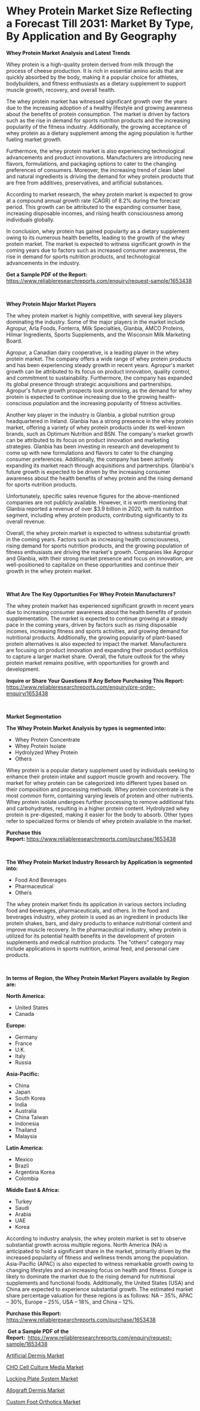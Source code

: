 <p><h1>Whey Protein Market Size Reflecting a Forecast Till 2031: Market By Type, By Application and By Geography</h1></p><p><strong>Whey Protein Market Analysis and Latest Trends</strong></p>
<p><p>Whey protein is a high-quality protein derived from milk through the process of cheese production. It is rich in essential amino acids that are quickly absorbed by the body, making it a popular choice for athletes, bodybuilders, and fitness enthusiasts as a dietary supplement to support muscle growth, recovery, and overall health.</p><p>The whey protein market has witnessed significant growth over the years due to the increasing adoption of a healthy lifestyle and growing awareness about the benefits of protein consumption. The market is driven by factors such as the rise in demand for sports nutrition products and the increasing popularity of the fitness industry. Additionally, the growing acceptance of whey protein as a dietary supplement among the aging population is further fueling market growth.</p><p>Furthermore, the whey protein market is also experiencing technological advancements and product innovations. Manufacturers are introducing new flavors, formulations, and packaging options to cater to the changing preferences of consumers. Moreover, the increasing trend of clean label and natural ingredients is driving the demand for whey protein products that are free from additives, preservatives, and artificial substances.</p><p>According to market research, the whey protein market is expected to grow at a compound annual growth rate (CAGR) of 8.2% during the forecast period. This growth can be attributed to the expanding consumer base, increasing disposable incomes, and rising health consciousness among individuals globally.</p><p>In conclusion, whey protein has gained popularity as a dietary supplement owing to its numerous health benefits, leading to the growth of the whey protein market. The market is expected to witness significant growth in the coming years due to factors such as increased consumer awareness, the rise in demand for sports nutrition products, and technological advancements in the industry.</p></p>
<p><strong>Get a Sample PDF of the Report:&nbsp;</strong> <a href="https://www.reliableresearchreports.com/enquiry/request-sample/1653438">https://www.reliableresearchreports.com/enquiry/request-sample/1653438</a></p>
<p>&nbsp;</p>
<p><strong>Whey Protein Major Market Players</strong></p>
<p><p>The whey protein market is highly competitive, with several key players dominating the industry. Some of the major players in the market include Agropur, Arla Foods, Fonterra, Milk Specialties, Glanbia, AMCO Proteins, Hilmar Ingredients, Sports Supplements, and the Wisconsin Milk Marketing Board.</p><p>Agropur, a Canadian dairy cooperative, is a leading player in the whey protein market. The company offers a wide range of whey protein products and has been experiencing steady growth in recent years. Agropur's market growth can be attributed to its focus on product innovation, quality control, and commitment to sustainability. Furthermore, the company has expanded its global presence through strategic acquisitions and partnerships. Agropur's future growth prospects look promising, as the demand for whey protein is expected to continue increasing due to the growing health-conscious population and the increasing popularity of fitness activities.</p><p>Another key player in the industry is Glanbia, a global nutrition group headquartered in Ireland. Glanbia has a strong presence in the whey protein market, offering a variety of whey protein products under its well-known brands, such as Optimum Nutrition and BSN. The company's market growth can be attributed to its focus on product innovation and marketing strategies. Glanbia has been investing in research and development to come up with new formulations and flavors to cater to the changing consumer preferences. Additionally, the company has been actively expanding its market reach through acquisitions and partnerships. Glanbia's future growth is expected to be driven by the increasing consumer awareness about the health benefits of whey protein and the rising demand for sports nutrition products.</p><p>Unfortunately, specific sales revenue figures for the above-mentioned companies are not publicly available. However, it is worth mentioning that Glanbia reported a revenue of over $3.9 billion in 2020, with its nutrition segment, including whey protein products, contributing significantly to its overall revenue.</p><p>Overall, the whey protein market is expected to witness substantial growth in the coming years. Factors such as increasing health consciousness, rising demand for sports nutrition products, and the growing population of fitness enthusiasts are driving the market's growth. Companies like Agropur and Glanbia, with their strong market presence and focus on innovation, are well-positioned to capitalize on these opportunities and continue their growth in the whey protein market.</p></p>
<p>&nbsp;</p>
<p><strong>What Are The Key Opportunities For Whey Protein Manufacturers?</strong></p>
<p><p>The whey protein market has experienced significant growth in recent years due to increasing consumer awareness about the health benefits of protein supplementation. The market is expected to continue growing at a steady pace in the coming years, driven by factors such as rising disposable incomes, increasing fitness and sports activities, and growing demand for nutritional products. Additionally, the growing popularity of plant-based protein alternatives is also expected to impact the market. Manufacturers are focusing on product innovation and expanding their product portfolios to capture a larger market share. Overall, the future outlook for the whey protein market remains positive, with opportunities for growth and development.</p></p>
<p><strong>Inquire or Share Your Questions If Any Before Purchasing This Report:</strong> <a href="https://www.reliableresearchreports.com/enquiry/pre-order-enquiry/1653438">https://www.reliableresearchreports.com/enquiry/pre-order-enquiry/1653438</a></p>
<p>&nbsp;</p>
<p><strong>Market Segmentation</strong></p>
<p><strong>The Whey Protein Market Analysis by types is segmented into:</strong></p>
<p><ul><li>Whey Protein Concentrate</li><li>Whey Protein Isolate</li><li>Hydrolyzed Whey Protein</li><li>Others</li></ul></p>
<p><p>Whey protein is a popular dietary supplement used by individuals seeking to enhance their protein intake and support muscle growth and recovery. The market for whey protein can be categorized into different types based on their composition and processing methods. Whey protein concentrate is the most common form, containing varying levels of protein and other nutrients. Whey protein isolate undergoes further processing to remove additional fats and carbohydrates, resulting in a higher protein content. Hydrolyzed whey protein is pre-digested, making it easier for the body to absorb. Other types refer to specialized forms or blends of whey protein available in the market.</p></p>
<p><strong>Purchase this Report:&nbsp;</strong><a href="https://www.reliableresearchreports.com/purchase/1653438">https://www.reliableresearchreports.com/purchase/1653438</a></p>
<p>&nbsp;</p>
<p><strong>The Whey Protein Market Industry Research by Application is segmented into:</strong></p>
<p><ul><li>Food And Beverages</li><li>Pharmaceutical</li><li>Others</li></ul></p>
<p><p>The whey protein market finds its application in various sectors including food and beverages, pharmaceuticals, and others. In the food and beverages industry, whey protein is used as an ingredient in products like protein shakes, bars, and dairy products to enhance nutritional content and improve muscle recovery. In the pharmaceutical industry, whey protein is utilized for its potential health benefits in the development of protein supplements and medical nutrition products. The "others" category may include applications in sports nutrition, animal feed, and personal care products.</p></p>
<p>&nbsp;</p>
<p><strong>In terms of Region, the Whey Protein Market Players available by Region are:</strong></p>
<p>
    <p> <strong> North America: </strong>
        <ul>
            <li>United States</li>
            <li>Canada</li>
        </ul>
        </p> 
    <p> <strong> Europe: </strong>
        <ul>
            <li>Germany</li>
            <li>France</li>
            <li>U.K.</li>
            <li>Italy</li>
            <li>Russia</li>
        </ul>
        </p> 
    <p> <strong> Asia-Pacific: </strong>
        <ul>
            <li>China</li>
            <li>Japan</li>
            <li>South Korea</li>
            <li>India</li>
            <li>Australia</li>
            <li>China Taiwan</li>
            <li>Indonesia</li>
            <li>Thailand</li>
            <li>Malaysia</li>
        </ul>
        </p> 
    <p> <strong> Latin America: </strong>
        <ul>
            <li>Mexico</li>
            <li>Brazil</li>
            <li>Argentina Korea</li>
            <li>Colombia</li>
        </ul>
        </p> 
    <p> <strong> Middle East & Africa: </strong>
        <ul>
            <li>Turkey</li>
            <li>Saudi</li>
            <li>Arabia</li>
            <li>UAE</li>
            <li>Korea</li>
        </ul>
    </p>
    </p>
<p><p>According to industry analysis, the whey protein market is set to observe substantial growth across multiple regions. North America (NA) is anticipated to hold a significant share in the market, primarily driven by the increased popularity of fitness and wellness trends among the population. Asia-Pacific (APAC) is also expected to witness remarkable growth owing to changing lifestyles and an increasing focus on health and fitness. Europe is likely to dominate the market due to the rising demand for nutritional supplements and functional foods. Additionally, the United States (USA) and China are expected to experience substantial growth. The estimated market share percentage valuation for these regions is as follows: NA – 35%, APAC – 30%, Europe – 25%, USA – 18%, and China – 12%.</p></p>
<p><strong>Purchase this Report: </strong><a href="https://www.reliableresearchreports.com/purchase/1653438">https://www.reliableresearchreports.com/purchase/1653438</a></p>
<p>&nbsp;<strong>Get a Sample PDF of the Report:&nbsp;&nbsp;</strong><a href="https://www.reliableresearchreports.com/enquiry/request-sample/1653438">https://www.reliableresearchreports.com/enquiry/request-sample/1653438</a></p>
<p><strong></strong></p>
<p><p><a href="https://medium.com/@chiragreportprime2/artificial-dermis-market-the-key-to-successful-business-strategy-forecast-till-2030-653ba50e367c">Artificial Dermis Market</a></p><p><a href="https://medium.com/@chiragreportprime2/cho-cell-culture-media-market-analysis-its-cagr-market-segmentation-and-global-industry-overview-d8951f3bc792">CHO Cell Culture Media Market</a></p><p><a href="https://medium.com/@chiragreportprime2/locking-plate-system-market-furnishes-information-on-market-share-market-trends-and-market-growth-28cfd1568b4f">Locking Plate System Market</a></p><p><a href="https://medium.com/@chiragreportprime2/allograft-dermis-market-analysis-and-sze-forecasted-for-period-from-2023-to-2030-267e460afca9">Allograft Dermis Market</a></p><p><a href="https://medium.com/p/42489eed83dd/edit">Custom Foot Orthotics Market</a></p></p>